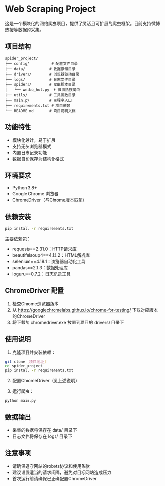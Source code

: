 # Web Scraping Project

这是一个模块化的网络爬虫项目，提供了灵活且可扩展的爬虫框架。目前支持微博热搜等数据的采集。

## 项目结构

```
spider_project/
├── config/          # 配置文件目录
├── data/           # 数据存储目录
├── drivers/        # 浏览器驱动目录
├── logs/           # 日志文件目录
├── spiders/        # 爬虫脚本目录
│   └── weibo_hot.py  # 微博热搜爬虫
├── utils/          # 工具函数目录
├── main.py         # 主程序入口
├── requirements.txt # 项目依赖
└── README.md       # 项目说明文档
```

## 功能特性

- 模块化设计，易于扩展
- 支持无头浏览器模式
- 内置日志记录功能
- 数据自动保存为结构化格式

## 环境要求

- Python 3.8+
- Google Chrome 浏览器
- ChromeDriver（与Chrome版本匹配）

## 依赖安装

```bash
pip install -r requirements.txt
```

主要依赖包：
- requests==2.31.0：HTTP请求库
- beautifulsoup4==4.12.2：HTML解析库
- selenium==4.18.1：浏览器自动化工具
- pandas==2.1.3：数据处理库
- loguru==0.7.2：日志记录工具

## ChromeDriver 配置

1. 检查Chrome浏览器版本
2. 从 https://googlechromelabs.github.io/chrome-for-testing/ 下载对应版本的ChromeDriver
3. 将下载的 chromedriver.exe 放置到项目的 drivers/ 目录下

## 使用说明

1. 克隆项目并安装依赖：
```bash
git clone [项目地址]
cd spider_project
pip install -r requirements.txt
```

2. 配置ChromeDriver（见上述说明）

3. 运行爬虫：
```bash
python main.py
```

## 数据输出

- 采集的数据将保存在 data/ 目录下
- 日志文件将保存在 logs/ 目录下

## 注意事项

- 请确保遵守网站的robots协议和使用条款
- 建议设置适当的请求间隔，避免对目标网站造成压力
- 首次运行前请确保已正确配置ChromeDriver
